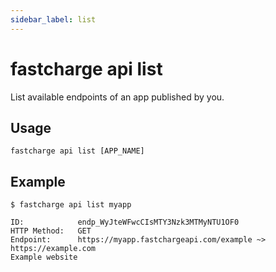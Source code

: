```yaml
---
sidebar_label: list
---
```


# fastcharge api list

List available endpoints of an app published by you.

## Usage

    fastcharge api list [APP_NAME]

## Example

    $ fastcharge api list myapp

    ID:            endp_WyJteWFwcCIsMTY3Nzk3MTMyNTU1OF0
    HTTP Method:   GET
    Endpoint:      https://myapp.fastchargeapi.com/example ~> https://example.com
    Example website
